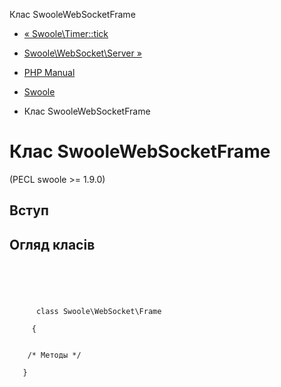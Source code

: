 Клас SwooleWebSocketFrame

-   [« Swoole\\Timer::tick](swoole-timer.tick.html)
    
-   [Swoole\\WebSocket\\Server »](class.swoole-websocket-server.html)
    
-   [PHP Manual](index.html)
    
-   [Swoole](book.swoole.html)
    
-   Клас SwooleWebSocketFrame
    

# Клас SwooleWebSocketFrame

(PECL swoole >= 1.9.0)

## Вступ

## Огляд класів

```synopsis



    
     
      class Swoole\WebSocket\Frame
     
     {


    /* Методы */

   }
```
